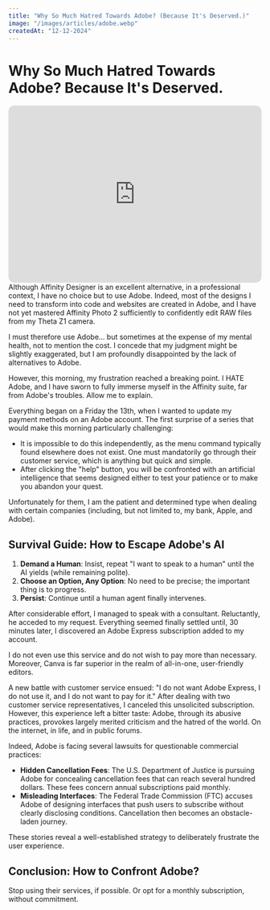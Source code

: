 ```yaml
---
title: "Why So Much Hatred Towards Adobe? (Because It's Deserved.)"
image: "/images/articles/adobe.webp"
createdAt: "12-12-2024"
---
```


# Why So Much Hatred Towards Adobe? Because It's Deserved.

<iframe style="border-radius:12px" src="https://open.spotify.com/episode/5DSxikfYgync2jCyzKP2bw?si=R7BqDh_xTrioCXEuVAT_UA" width="100%" height="352" frameBorder="0" allowfullscreen="" allow="autoplay; clipboard-write; encrypted-media; fullscreen; picture-in-picture" loading="lazy"></iframe>
Although Affinity Designer is an excellent alternative, in a professional context, I have no choice but to use Adobe. Indeed, most of the designs I need to transform into code and websites are created in Adobe, and I have not yet mastered Affinity Photo 2 sufficiently to confidently edit RAW files from my Theta Z1 camera.

I must therefore use Adobe... but sometimes at the expense of my mental health, not to mention the cost. I concede that my judgment might be slightly exaggerated, but I am profoundly disappointed by the lack of alternatives to Adobe.

However, this morning, my frustration reached a breaking point. I HATE Adobe, and I have sworn to fully immerse myself in the Affinity suite, far from Adobe's troubles. Allow me to explain.

Everything began on a Friday the 13th, when I wanted to update my payment methods on an Adobe account. The first surprise of a series that would make this morning particularly challenging:

- It is impossible to do this independently, as the menu command typically found elsewhere does not exist. One must mandatorily go through their customer service, which is anything but quick and simple.
- After clicking the "help" button, you will be confronted with an artificial intelligence that seems designed either to test your patience or to make you abandon your quest.

Unfortunately for them, I am the patient and determined type when dealing with certain companies (including, but not limited to, my bank, Apple, and Adobe).

## Survival Guide: How to Escape Adobe's AI

1. **Demand a Human**: Insist, repeat "I want to speak to a human" until the AI yields (while remaining polite).
2. **Choose an Option, Any Option**: No need to be precise; the important thing is to progress.
3. **Persist**: Continue until a human agent finally intervenes.

After considerable effort, I managed to speak with a consultant. Reluctantly, he acceded to my request. Everything seemed finally settled until, 30 minutes later, I discovered an Adobe Express subscription added to my account.

I do not even use this service and do not wish to pay more than necessary. Moreover, Canva is far superior in the realm of all-in-one, user-friendly editors.

A new battle with customer service ensued: "I do not want Adobe Express, I do not use it, and I do not want to pay for it." After dealing with two customer service representatives, I canceled this unsolicited subscription. However, this experience left a bitter taste: Adobe, through its abusive practices, provokes largely merited criticism and the hatred of the world. On the internet, in life, and in public forums.

Indeed, Adobe is facing several lawsuits for questionable commercial practices:

- **Hidden Cancellation Fees**: The U.S. Department of Justice is pursuing Adobe for concealing cancellation fees that can reach several hundred dollars. These fees concern annual subscriptions paid monthly.
- **Misleading Interfaces**: The Federal Trade Commission (FTC) accuses Adobe of designing interfaces that push users to subscribe without clearly disclosing conditions. Cancellation then becomes an obstacle-laden journey.

These stories reveal a well-established strategy to deliberately frustrate the user experience.

## Conclusion: How to Confront Adobe?

Stop using their services, if possible. Or opt for a monthly subscription, without commitment.
